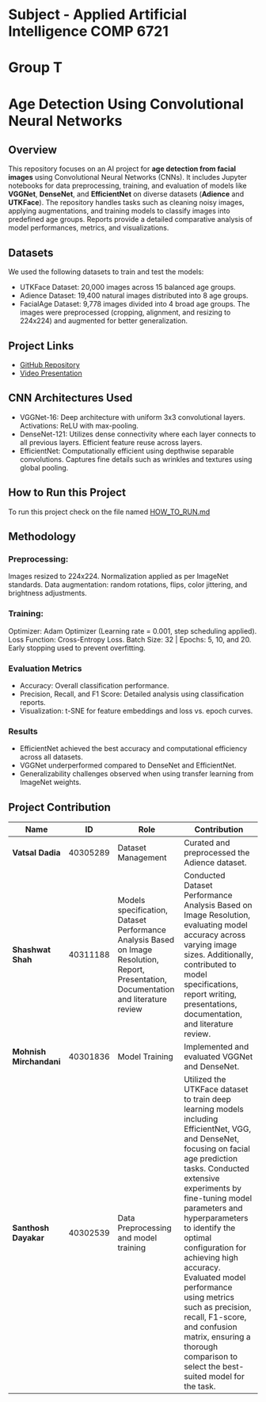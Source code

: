 # Subject - Applied Artificial Intelligence COMP 6721
# Group T
# Age Detection Using Convolutional Neural Networks  

## Overview

This repository focuses on an AI project for **age detection from facial images** using Convolutional Neural Networks (CNNs). It includes Jupyter notebooks for data preprocessing, training, and evaluation of models like **VGGNet**, **DenseNet**, and **EfficientNet** on diverse datasets (**Adience** and **UTKFace**). The repository handles tasks such as cleaning noisy images, applying augmentations, and training models to classify images into predefined age groups. Reports provide a detailed comparative analysis of model performances, metrics, and visualizations.

## Datasets

We used the following datasets to train and test the models:

- UTKFace Dataset: 20,000 images across 15 balanced age groups.
- Adience Dataset: 19,400 natural images distributed into 8 age groups.
- FacialAge Dataset: 9,778 images divided into 4 broad age groups.
The images were preprocessed (cropping, alignment, and resizing to 224x224) and augmented for better generalization.

## Project Links

- [GitHub Repository](https://github.com/vatsaldadia/comp6721_project)
- [Video Presentation](https://drive.google.com/file/d/1wYOFcui9W8cbsqQ7X2nkmptP9I8plJlX/view?usp=drive_link)


## CNN Architectures Used
- VGGNet-16:
Deep architecture with uniform 3x3 convolutional layers.
Activations: ReLU with max-pooling.
- DenseNet-121:
Utilizes dense connectivity where each layer connects to all previous layers.
Efficient feature reuse across layers.
- EfficientNet:
Computationally efficient using depthwise separable convolutions.
Captures fine details such as wrinkles and textures using global pooling.

## How to Run this Project

To run this project check on the file named [HOW_TO_RUN.md](HOW_TO_RUN.md)

## Methodology
### Preprocessing:
Images resized to 224x224.
Normalization applied as per ImageNet standards.
Data augmentation: random rotations, flips, color jittering, and brightness adjustments.
### Training:
Optimizer: Adam Optimizer (Learning rate = 0.001, step scheduling applied).
Loss Function: Cross-Entropy Loss.
Batch Size: 32 | Epochs: 5, 10, and 20.
Early stopping used to prevent overfitting.

### Evaluation Metrics
- Accuracy: Overall classification performance.
- Precision, Recall, and F1 Score: Detailed analysis using classification reports.
- Visualization: t-SNE for feature embeddings and loss vs. epoch curves.

### Results
- EfficientNet achieved the best accuracy and computational efficiency across all datasets.
- VGGNet underperformed compared to DenseNet and EfficientNet.
- Generalizability challenges observed when using transfer learning from ImageNet weights.

## Project Contribution

| **Name**                | **ID**      | **Role**                        | **Contribution**                                  |
|-------------------------|-------------|---------------------------------|-------------------------------------------------|
| **Vatsal Dadia**        | 40305289    | Dataset Management              | Curated and preprocessed the Adience dataset.    |  
| **Shashwat Shah**       | 40311188    | Models specification, Dataset Performance Analysis Based on Image Resolution, Report,  Presentation, Documentation and literature review | Conducted Dataset Performance Analysis Based on Image Resolution, evaluating model accuracy across varying image sizes. Additionally, contributed to model specifications, report writing, presentations, documentation, and literature review. |  
| **Mohnish Mirchandani** | 40301836    | Model Training                  | Implemented and evaluated VGGNet and DenseNet.   |  
| **Santhosh Dayakar**    | 40302539    | Data Preprocessing   and model training           |  Utilized the UTKFace dataset to train deep learning models including EfficientNet, VGG, and DenseNet, focusing on facial age prediction tasks. Conducted extensive experiments by fine-tuning model parameters and hyperparameters to identify the optimal configuration for achieving high accuracy. Evaluated model performance using metrics such as precision, recall, F1-score, and confusion matrix, ensuring a thorough comparison to select the best-suited model for the task. |
